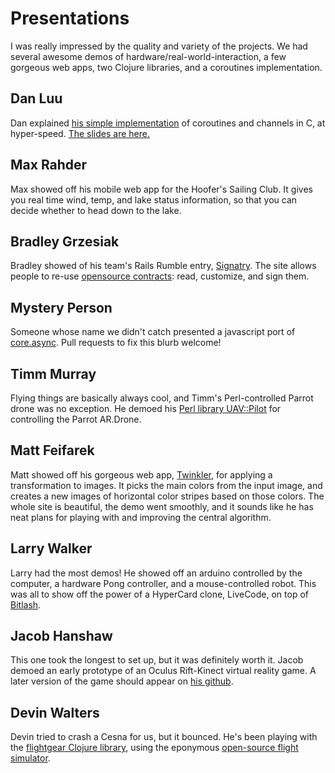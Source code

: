 # Presentations

I was really impressed by the quality and variety of the projects.
We had several awesome demos of hardware/real-world-interaction, a few gorgeous web apps,
two Clojure libraries, and a coroutines implementation.

## Dan Luu
Dan explained [his simple implementation](https://github.com/danluu/setjmp-longjmp-ucontext-snippets)
of coroutines and channels in C, at hyper-speed.
[The slides are here.](coroutines.pdf)

## Max Rahder
Max showed off his mobile web app for the Hoofer's Sailing Club.
It gives you real time wind, temp, and lake status information, so that you can decide whether to head down to the lake.

## Bradley Grzesiak
Bradley showed of his team's Rails Rumble entry, [Signatry](https://signatry.com/).
The site allows people to re-use [opensource contracts](https://github.com/bendyworks/contracts):
read, customize, and sign them.

## Mystery Person
Someone whose name we didn't catch presented a javascript port of [core.async](https://github.com/clojure/core.async). Pull requests to fix this blurb welcome!

## Timm Murray
Flying things are basically always cool, and Timm's Perl-controlled Parrot drone was no exception.
He demoed his [Perl library UAV::Pilot](https://github.com/frezik/UAV-Pilot/) for controlling the Parrot AR.Drone.

## Matt Feifarek
Matt showed off his gorgeous web app, [Twinkler](http://twnkl.it/), for applying a transformation to images.
It picks the main colors from the input image, and creates a new images of horizontal color stripes based on those colors.
The whole site is beautiful, the demo went smoothly,
and it sounds like he has neat plans for playing with and improving the central algorithm.

## Larry Walker
Larry had the most demos! He showed off an arduino controlled by the computer, a hardware Pong controller,
and a mouse-controlled robot. This was all to show off the power of a HyperCard clone, LiveCode, on top of [Bitlash](https://github.com/billroy/bitlash).

## Jacob Hanshaw
This one took the longest to set up, but it was definitely worth it.
Jacob demoed an early prototype of an Oculus Rift-Kinect virtual reality game.
A later version of the game should appear on [his github](https://github.com/jacobhanshaw).

## Devin Walters
Devin tried to crash a Cesna for us, but it bounced.
He's been playing with the [flightgear Clojure library](https://github.com/dalethatcher/flightgear),
using the eponymous [open-source flight simulator](http://www.flightgear.org/).
